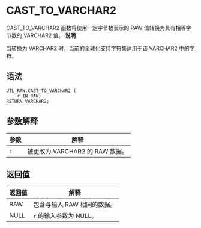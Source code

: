 CAST_TO_VARCHAR2 
=====================================

CAST_TO_VARCHAR2 函数将使用一定字节数表示的 RAW 值转换为具有相等字节数的 VARCHAR2 值。
**说明**



当转换为 VARCHAR2 时，当前的全球化支持字符集适用于该 VARCHAR2 中的字符。

语法 
-----------

```unknow
UTL_RAW.CAST_TO_VARCHAR2 (
    r IN RAW) 
RETURN VARCHAR2;
```



参数解释 
-------------



| **参数** |         **解释**          |
|--------|-------------------------|
| r      | 被更改为 VARCHAR2 的 RAW 数据。 |



返回值 
------------



| **返回值** |      **解释**      |
|---------|------------------|
| RAW     | 包含与输入 RAW 相同的数据。 |
| NULL    | `r` 的输入参数为 NULL。 |



